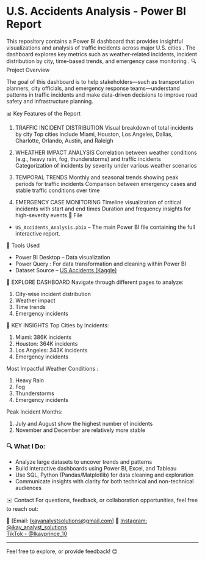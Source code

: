 # U.S. Accidents Analysis - Power BI Report

This repository contains a Power BI dashboard that provides insightful visualizations and analysis of traffic incidents across major U.S. cities . The dashboard explores key metrics such as weather-related incidents, incident distribution by city, time-based trends, and emergency case monitoring .
 🔍 Project Overview

The goal of this dashboard is to help stakeholders—such as transportation planners, city officials, and emergency response teams—understand patterns in traffic incidents and make data-driven decisions to improve road safety and infrastructure planning.

 📊 Key Features of the Report

1. TRAFFIC INCIDENT DISTRIBUTION 
   Visual breakdown of total incidents by city
   Top cities include Miami, Houston, Los Angeles, Dallas, Charlotte, Orlando, Austin, and Raleigh

   
2. WHEATHER IMPACT ANALYSIS
   Correlation between weather conditions (e.g., heavy rain, fog, thunderstorms) and traffic incidents
   Categorization of incidents by severity under various weather scenarios

   
3. TEMPORAL TRENDS
   Monthly and seasonal trends showing peak periods for traffic incidents
   Comparison between emergency cases and stable traffic conditions over time


4. EMERGENCY CASE MONITORING
   Timeline visualization of critical incidents with start and end times
   Duration and frequency insights for high-severity events
 📁 File

- `US_Accidents_Analysis.pbix` – The main Power BI file containing the full interactive report.

 📌 Tools Used

- Power BI Desktop – Data visualization
- Power Query : For data transformation and cleaning within Power BI
- Dataset Source – [US Accidents (Kaggle)](https://www.kaggle.com/datasets/sobhanmoosavi/us-accidents)

 📎 EXPLORE DASHBOARD
  Navigate through different pages to analyze:

1. City-wise incident distribution
2. Weather impact
3. Time trends
4. Emergency incidents

 🧠 KEY INSIGHTS
  Top Cities by Incidents:

1. Miami: 386K incidents
2. Houston: 364K incidents
3. Los Angeles: 343K incidents
4. Emergency incidents

Most Impactful Weather Conditions :
1. Heavy Rain
2. Fog
3. Thunderstorms
4. Emergency incidents

Peak Incident Months:
1. July and August show the highest number of incidents
2. November and December are relatively more stable

 

### 🔍 What I Do:
- Analyze large datasets to uncover trends and patterns
- Build interactive dashboards using Power BI, Excel, and Tableau
- Use SQL, Python (Pandas/Matplotlib) for data cleaning and exploration
- Communicate insights with clarity for both technical and non-technical audiences

✉️ Contact
For questions, feedback, or collaboration opportunities, feel free to reach out:

📧 [Email: Ikayanalystsolutions@gmail.com]
📸 [Instagram: @ikay_analyst_solutions](https://www.instagram.com/ikay_analyst_solutions/?igsh=YmJhZmV2bWN5dnlr)  
[TikTok - @Ikayprince_10](https://www.tiktok.com/@ikayprince_10)



---

Feel free to explore, or provide feedback! 😊
